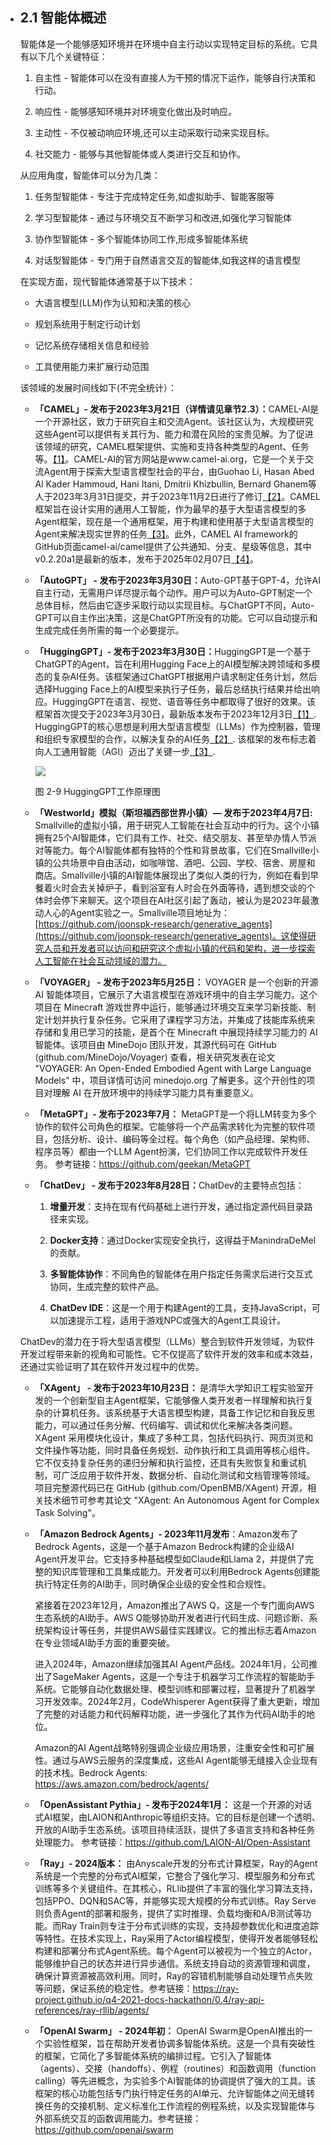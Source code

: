* ## 2.1 智能体概述

  智能体是一个能够感知环境并在环境中自主行动以实现特定目标的系统。它具有以下几个关键特征：

  1. 自主性 - 智能体可以在没有直接人为干预的情况下运作，能够自行决策和行动。

  2. 响应性 - 能够感知环境并对环境变化做出及时响应。

  3. 主动性 - 不仅被动响应环境,还可以主动采取行动来实现目标。

  4. 社交能力 - 能够与其他智能体或人类进行交互和协作。

  从应用角度，智能体可以分为几类：

  1. 任务型智能体 - 专注于完成特定任务,如虚拟助手、智能客服等

  2. 学习型智能体 - 通过与环境交互不断学习和改进,如强化学习智能体

  3. 协作型智能体 - 多个智能体协同工作,形成多智能体系统

  4. 对话型智能体 - 专门用于自然语言交互的智能体,如我这样的语言模型

  在实现方面，现代智能体通常基于以下技术：

  * 大语言模型(LLM)作为认知和决策的核心

  * 规划系统用于制定行动计划

  * 记忆系统存储相关信息和经验

  * 工具使用能力来扩展行动范围

  该领域的发展时间线如下(不完全统计）：

  * **「CAMEL」- 发布于2023年3月21日（详情请见章节2.3）：**&#x43;AMEL-AI是一个开源社区，致力于研究自主和交流Agent。该社区认为，大规模研究这些Agent可以提供有关其行为、能力和潜在风险的宝贵见解。为了促进该领域的研究，CAMEL框架提供、实施和支持各种类型的Agent、任务等。[【1】](https://www.camel-ai.org/?_blank)。CAMEL-AI的官方网站是www.camel-ai.org，它是一个关于交流Agent用于探索大型语言模型社会的平台，由Guohao Li, Hasan Abed Al Kader Hammoud, Hani Itani, Dmitrii Khizbullin, Bernard Ghanem等人于2023年3月31日提交，并于2023年11月2日进行了修订[【2】](https://github.com/camel-ai/camel?_blank)。CAMEL框架旨在设计实用的通用人工智能，作为最早的基于大型语言模型的多Agent框架，现在是一个通用框架，用于构建和使用基于大型语言模型的Agent来解决现实世界的任务[【3】](https://arxiv.org/abs/2303.17760?_blank)。此外，CAMEL AI framework的GitHub页面camel-ai/camel提供了公共通知、分支、星级等信息，其中v0.2.20a1是最新的版本，发布于2025年02月07日[【4】](https://camel-ai.github.io/camel/?_blank)。

  * **「AutoGPT」 - 发布于2023年3月30日：**&#x41;uto-GPT基于GPT-4，允许AI自主行动，无需用户详尽提示每个动作。用户可以为Auto-GPT制定一个总体目标，然后由它逐步采取行动以实现目标。与ChatGPT不同，Auto-GPT可以自主作出决策，这是ChatGPT所没有的功能。它可以自动提示和生成完成任务所需的每一个必要提示。

  * **「HuggingGPT」- 发布于2023年3月30日：**&#x48;uggingGPT是一个基于ChatGPT的Agent，旨在利用Hugging Face上的AI模型解决跨领域和多模态的复杂AI任务。该框架通过ChatGPT根据用户请求制定任务计划，然后选择Hugging Face上的AI模型来执行子任务，最后总结执行结果并给出响应。HuggingGPT在语言、视觉、语音等任务中都取得了很好的效果。该框架首次提交于2023年3月30日，最新版本发布于2023年12月3日[【1】](https://arxiv.org/abs/2303.17580?_blank). HuggingGPT的核心思想是利用大型语言模型（LLMs）作为控制器，管理和组织专家模型的合作，以解决复杂的AI任务[【2】](https://ar5iv.labs.arxiv.org/html/2303.17580?_blank). 该框架的发布标志着向人工通用智能（AGI）迈出了关键一步[【3】](https://blog.csdn.net/weixin_43336281/article/details/139123423?_blank).

    ![](../images/image-7.png)

    图 2-9  HuggingGPT工作原理图

  

  * **「Westworld」模拟（斯坦福西部世界小镇）— 发布于2023年4月7日:&#x20;**&#x53;mallville的虚拟小镇，用于研究人工智能在社会互动中的行为。这个小镇拥有25个AI智能体，它们具有工作、社交、结交朋友、甚至举办情人节派对等能力。每个AI智能体都有独特的个性和背景故事，它们在Smallville小镇的公共场景中自由活动，如咖啡馆、酒吧、公园、学校、宿舍、房屋和商店。Smallville小镇的AI智能体展现出了类似人类的行为，例如在看到早餐着火时会去关掉炉子，看到浴室有人时会在外面等待，遇到想交谈的个体时会停下来聊天。这个项目在AI社区引起了轰动，被认为是2023年最激动人心的Agent实验之一。Smallville项目地址为：[https://github.com/joonspk-research/generative_agents](https://github.com/joonspk-research/generative_agents)。这使得研究人员和开发者可以访问和研究这个虚拟小镇的代码和架构，进一步探索人工智能在社会互动领域的潜力。

  * **「VOYAGER」 - 发布于2023年5月25日：&#x20;**&#x56;OYAGER 是一个创新的开源 AI 智能体项目，它展示了大语言模型在游戏环境中的自主学习能力。这个项目在 Minecraft 游戏世界中运行，能够通过环境交互来学习新技能、制定计划并执行复杂任务。它采用了课程学习方法，并集成了技能库系统来存储和复用已学习的技能，是首个在 Minecraft 中展现持续学习能力的 AI 智能体。该项目由 MineDojo 团队开发，其源代码可在 GitHub (github.com/MineDojo/Voyager) 查看，相关研究发表在论文 "VOYAGER: An Open-Ended Embodied Agent with Large Language Models" 中，项目详情可访问 minedojo.org 了解更多。这个开创性的项目对理解 AI 在开放环境中的持续学习能力具有重要意义。

  * **「MetaGPT」- 发布于2023年7月：** MetaGPT是一个将LLM转变为多个协作的软件公司角色的框架。它能够将一个产品需求转化为完整的软件项目，包括分析、设计、编码等全过程。每个角色（如产品经理、架构师、程序员等）都由一个LLM Agent扮演，它们协同工作以完成软件开发任务。 参考链接：<https://github.com/geekan/MetaGPT>

  * **「ChatDev」 - 发布于2023年8月28日：**&#x43;hatDev的主要特点包括：

    1. **增量开发**：支持在现有代码基础上进行开发，通过指定源代码目录路径来实现。&#x20;

    2. **Docker支持**：通过Docker实现安全执行，这得益于ManindraDeMel的贡献。

    3. **多智能体协作**：不同角色的智能体在用户指定任务需求后进行交互式协同，生成完整的软件产品。

    4. **ChatDev IDE**：这是一个用于构建Agent的工具，支持JavaScript，可以加速提示工程，适用于游戏NPC或强大的Agent工具设计。

  ChatDev的潜力在于将大型语言模型（LLMs）整合到软件开发领域，为软件开发过程带来新的视角和可能性。它不仅提高了软件开发的效率和成本效益，还通过实验证明了其在软件开发过程中的优势。

  * **「XAgent」 - 发布于2023年10月23日：&#x20;**&#x662F;清华大学知识工程实验室开发的一个创新型自主Agent框架，它能够像人类开发者一样理解和执行复杂的计算机任务。该系统基于大语言模型构建，具备工作记忆和自我反思能力，可以通过任务分解、代码编写、调试和优化来解决各类问题。XAgent 采用模块化设计，集成了多种工具，包括代码执行、网页浏览和文件操作等功能，同时具备任务规划、动作执行和工具调用等核心组件。它不仅支持复杂任务的递归分解和执行监控，还具有失败恢复和重试机制，可广泛应用于软件开发、数据分析、自动化测试和文档管理等领域。项目完整源代码已在 GitHub (github.com/OpenBMB/XAgent) 开源，相关技术细节可参考其论文 "XAgent: An Autonomous Agent for Complex Task Solving"。

  * **「Amazon Bedrock Agents」- 2023年11月发布**：Amazon发布了Bedrock Agents，这是一个基于Amazon Bedrock构建的企业级AI Agent开发平台。它支持多种基础模型如Claude和Llama 2，并提供了完整的知识库管理和工具集成能力。开发者可以利用Bedrock Agents创建能执行特定任务的AI助手，同时确保企业级的安全性和合规性。

    紧接着在2023年12月，Amazon推出了AWS Q，这是一个专门面向AWS生态系统的AI助手。AWS Q能够协助开发者进行代码生成、问题诊断、系统架构设计等任务，并提供AWS最佳实践建议。它的推出标志着Amazon在专业领域AI助手方面的重要突破。

    进入2024年，Amazon继续加强其AI Agent产品线。2024年1月，公司推出了SageMaker Agents，这是一个专注于机器学习工作流程的智能助手系统。它能够自动化数据处理、模型训练和部署过程，显著提升了机器学习开发效率。2024年2月，CodeWhisperer Agent获得了重大更新，增加了完整的对话能力和代码解释功能，进一步强化了其作为代码AI助手的地位。

    Amazon的AI Agent战略特别强调企业级应用场景，注重安全性和可扩展性。通过与AWS云服务的深度集成，这些AI Agent能够无缝接入企业现有的技术栈。Bedrock Agents: <https://aws.amazon.com/bedrock/agents/>

  * **「OpenAssistant Pythia」- 发布于2024年1月：** 这是一个开源的对话式AI框架，由LAION和Anthropic等组织支持。它的目标是创建一个透明、开放的AI助手生态系统。该项目持续活跃，提供了多语言支持和各种任务处理能力。 参考链接：<https://github.com/LAION-AI/Open-Assistant>

  * **「Ray」- 2024版本：** 由Anyscale开发的分布式计算框架，Ray的Agent系统是一个完整的分布式AI框架，它整合了强化学习、模型服务和分布式训练等多个关键组件。在其核心，RLlib提供了丰富的强化学习算法支持，包括PPO、DQN和SAC等，并能够实现大规模的分布式训练。Ray Serve则负责Agent的部署和服务，提供了实时推理、负载均衡和A/B测试等功能。而Ray Train则专注于分布式训练的实现，支持超参数优化和进度追踪等特性。在技术实现上，Ray采用了Actor编程模型，使得开发者能够轻松构建和部署分布式Agent系统。每个Agent可以被视为一个独立的Actor，能够维护自己的状态并进行异步通信。系统支持自动的资源管理和调度，确保计算资源被高效利用。同时，Ray的容错机制能够自动处理节点失败等问题，保证系统的稳定性。参考链接：https://ray-project.github.io/q4-2021-docs-hackathon/0.4/ray-api-references/ray-rllib/agents/


  * **「OpenAI Swarm」 - 2024年初：** OpenAI Swarm是OpenAI推出的一个实验性框架，旨在帮助开发者协调多智能体系统。这是一个具有突破性的框架，它简化了多智能体系统的编排过程。它引入了智能体（agents）、交接（handoffs）、例程（routines）和函数调用（function calling）等先进概念，为实验多个AI智能体的协调提供了强大的工具。该框架的核心功能包括专门执行特定任务的AI单元、允许智能体之间无缝转换任务的交接机制、定义标准化工作流程的例程系统，以及实现智能体与外部系统交互的函数调用能力。参考链接：https://github.com/openai/swarm

